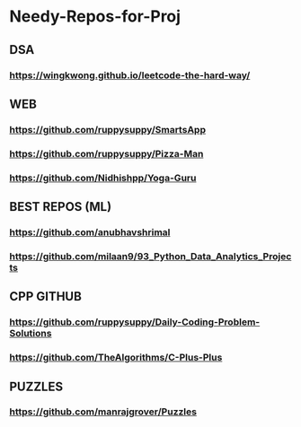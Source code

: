 # Needy-Repos-for-Proj
## DSA
### https://wingkwong.github.io/leetcode-the-hard-way/
## WEB
### https://github.com/ruppysuppy/SmartsApp
### https://github.com/ruppysuppy/Pizza-Man
### https://github.com/Nidhishpp/Yoga-Guru
## BEST REPOS (ML)
### https://github.com/anubhavshrimal
### https://github.com/milaan9/93_Python_Data_Analytics_Projects
## CPP GITHUB
### https://github.com/ruppysuppy/Daily-Coding-Problem-Solutions
### https://github.com/TheAlgorithms/C-Plus-Plus
## PUZZLES
### https://github.com/manrajgrover/Puzzles
